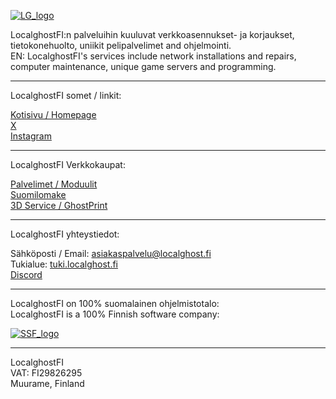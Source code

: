 [![LG_logo](https://kuvat.localghost.fi/LGFI/Logot/PNG/VaaleanSininen.png)](https://localghost.fi)


LocalghostFI:n palveluihin kuuluvat verkkoasennukset- ja korjaukset, tietokonehuolto, uniikit pelipalvelimet and ohjelmointi.    
EN: LocalghostFI's services include network installations and repairs, computer maintenance, unique game servers and programming.

---
LocalghostFI somet / linkit:

[Kotisivu / Homepage](https://localghost.fi)          
[X](https://twitter.com/localghostfi)           
[Instagram](https://instagram.com/localghostfi)        

---
LocalghostFI Verkkokaupat:  

[Palvelimet / Moduulit](https://kauppa.localghost.fi)   
[Suomilomake](https://suomilomake.fi)   
[3D Service / GhostPrint](https://ghostprint.fi)   

---     
LocalghostFI yhteystiedot:    

Sähköposti / Email: [asiakaspalvelu@localghost.fi](mailto:asiakaspalvelu@localghost.fi)        
Tukialue: [tuki.localghost.fi](https://tuki.localghost.fi)   
[Discord](https://discord.lgfi.fi)

---
LocalghostFI on 100% suomalainen ohjelmistotalo:  
LocalghostFI is a 100% Finnish software company:      

[![SSF_logo](https://localghost.fi/wp-content/uploads/2021/01/SFF-positive-web-2-1.png)](https://softwarefromfinland.com)
      
---    
LocalghostFI     
VAT: FI29826295    
Muurame, Finland     
